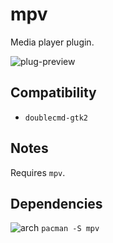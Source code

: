 mpv
========
Media player plugin.

![plug-preview](https://i.imgur.com/0XQDRLB.png)

## Compatibility
- `doublecmd-gtk2`

## Notes
Requires `mpv`.

## Dependencies
![arch](https://wiki.archlinux.org/favicon.ico) `pacman -S mpv`
